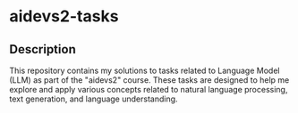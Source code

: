 # aidevs2-tasks

## Description

This repository contains my solutions to tasks related to Language Model (LLM) as part of the "aidevs2" course. These tasks are designed to help me explore and apply various concepts related to natural language processing, text generation, and language understanding.

